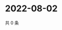 # 2022-08-02

共 0 条

<!-- BEGIN WEIBO -->
<!-- 最后更新时间 Tue Aug 02 2022 15:01:03 GMT+0800 (China Standard Time) -->

<!-- END WEIBO -->
